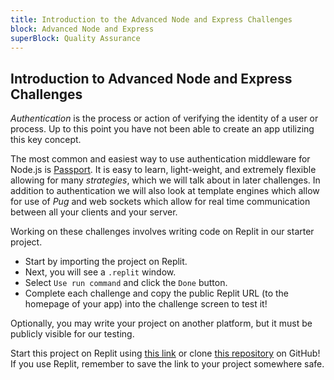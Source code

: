 ```yaml
---
title: Introduction to the Advanced Node and Express Challenges
block: Advanced Node and Express
superBlock: Quality Assurance
---
```


## Introduction to Advanced Node and Express Challenges

_Authentication_ is the process or action of verifying the identity of a user or process. Up to this point you have not been able to create an app utilizing this key concept.

The most common and easiest way to use authentication middleware for Node.js is [Passport](http://passportjs.org/). It is easy to learn, light-weight, and extremely flexible allowing for many _strategies_, which we will talk about in later challenges. In addition to authentication we will also look at template engines which allow for use of _Pug_ and web sockets which allow for real time communication between all your clients and your server.

Working on these challenges involves writing code on Replit in our starter project.

- Start by importing the project on Replit.
- Next, you will see a <code>.replit</code> window.
- Select <code>Use run command</code> and click the <code>Done</code> button.
- Complete each challenge and copy the public Replit URL (to the homepage of your app) into the challenge screen to test it!

Optionally, you may write your project on another platform, but it must be publicly visible for our testing.

Start this project on Replit using [this link](https://replit.com/github/topcoder-platform/boilerplate-advancednode) or clone [this repository](https://github.com/topcoder-platform/boilerplate-advancednode/) on GitHub! If you use Replit, remember to save the link to your project somewhere safe.
